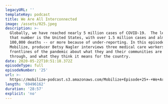 ```yaml
---
legacyURL: ''
templateKey: podcast
title: We Are All Interconnected
image: /assets/025.jpeg
description: >-
  Globally, we have reached nearly 5 million cases of COVID-19.  The leader in
  that number is the United States, with over 1.5 million cases and almost
  100,000 deaths -- or more because of under-reporting. In this episode of
  Mobilize, producer Betsy Nagler interviews three medical care workers on the
  frontlines of the pandemic about what they and their communities are going
  through, and what they think it means for the country. 
date: 2020-05-22T10:51:18.372Z
episodeType: full
episodeNumber: '25'
url: >-
  https://mobilize-podcast.s3.amazonaws.com/Mobilize+Episode+25+-+We+Are+All+Interconnected.mp3
length: '69496162'
duration: '28:57'
explicit: 'no'
---
```


